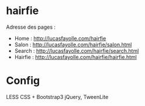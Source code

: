 # hairfie

Adresse des pages : 
- Home : http://lucasfayolle.com/hairfie
- Salon : http://lucasfayolle.com/hairfie/salon.html
- Search : http://lucasfayolle.com/hairfie/search.html
- Hairfie : http://lucasfayolle.com/hairfie/hairfie.html

# Config

LESS CSS + Bootstrap3
jQuery, TweenLite
